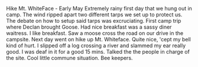 

Hike Mt. WhiteFace - Early May
Extremely rainy first day that we hung out in camp. The wind ripped apart two different tarps we set up to protect us. The debate on how to setup said tarps was excruciating. First camp trip where Declan brought Goose. Had nice breakfast  was a sassy diner waitress. I like breakfast. Saw a moose cross the road on our drive in the campsite. Next day went on hike up Mt. Whiteface. Quite nice, 'cept my bell kind of hurt. I slipped off a log crossing a river and slammed my ear really good. I was deaf in it for a good 15 mins. Talked the the people in charge of the site. Cool little commune situation. Bee keepers.